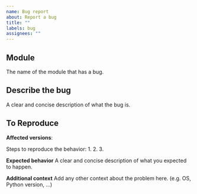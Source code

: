```yaml
---
name: Bug report
about: Report a bug
title: ""
labels: bug
assignees: ""
---
```


<!-- Provide a general summary of the issue in the Title above.
Before opening the issue, please check that there isn't another issue addressing the same problem already created -->

## Module
The name of the module that has a bug.

## Describe the bug
A clear and concise description of what the bug is.

## To Reproduce
**Affected versions**:

Steps to reproduce the behavior:
1.
2.
3.

**Expected behavior**
A clear and concise description of what you expected to happen.

**Additional context**
Add any other context about the problem here. (e.g. OS, Python version, ...)
